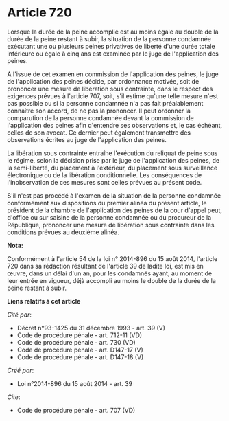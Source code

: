 # Article 720

Lorsque la durée de la peine accomplie est au moins égale au double de la durée de la peine restant à subir, la situation de
la personne condamnée exécutant une ou plusieurs peines privatives de liberté d'une durée totale inférieure ou égale à cinq
ans est examinée par le juge de l'application des peines. 

A l'issue de cet examen en commission de l'application des peines, le juge de l'application des peines décide, par ordonnance
motivée, soit de prononcer une mesure de libération sous contrainte, dans le respect des exigences prévues à l'article 707,
soit, s'il estime qu'une telle mesure n'est pas possible ou si la personne condamnée n'a pas fait préalablement connaître son
accord, de ne pas la prononcer. Il peut ordonner la comparution de la personne condamnée devant la commission de
l'application des peines afin d'entendre ses observations et, le cas échéant, celles de son avocat. Ce dernier peut également
transmettre des observations écrites au juge de l'application des peines. 

La libération sous contrainte entraîne l'exécution du reliquat de peine sous le régime, selon la décision prise par le juge
de l'application des peines, de la semi-liberté, du placement à l'extérieur, du placement sous surveillance électronique ou
de la libération conditionnelle. Les conséquences de l'inobservation de ces mesures sont celles prévues au présent code. 

S'il n'est pas procédé à l'examen de la situation de la personne condamnée conformément aux dispositions du premier alinéa du
présent article, le président de la chambre de l'application des peines de la cour d'appel peut, d'office ou sur saisine de
la personne condamnée ou du procureur de la République, prononcer une mesure de libération sous contrainte dans les
conditions prévues au deuxième alinéa.

**Nota:**

Conformément à l'article 54 de la loi n° 2014-896 du 15 août 2014, l'article 720 dans sa rédaction résultant de l'article 39
de ladite loi, est mis en œuvre, dans un délai d'un an, pour les condamnés ayant, au moment de leur entrée en vigueur, déjà
accompli au moins le double de la durée de la peine restant à subir.

**Liens relatifs à cet article**

_Cité par_:

  - Décret n°93-1425 du 31 décembre 1993 - art. 39 (V)
  - Code de procédure pénale - art. 712-11 (VD)
  - Code de procédure pénale - art. 730 (VD)
  - Code de procédure pénale - art. D147-17 (V)
  - Code de procédure pénale - art. D147-18 (V)

_Créé par_:

  - Loi n°2014-896 du 15 août 2014 - art. 39

_Cite_:

  - Code de procédure pénale - art. 707 (VD)
